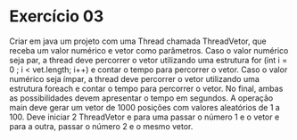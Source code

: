 # Exercício 03

Criar em java um projeto com uma Thread chamada ThreadVetor, que receba um
valor numérico e vetor como parâmetros. Caso o valor numérico seja par, a thread deve
percorrer o vetor utilizando uma estrutura for (int i = 0 ; i < vet.length; i++) e contar o
tempo para percorrer o vetor. Caso o valor numérico seja ímpar, a thread deve percorrer
o vetor utilizando uma estrutura foreach e contar o tempo para percorrer o vetor. No
final, ambas as possibilidades devem apresentar o tempo em segundos.
A operação main deve gerar um vetor de 1000 posições com valores aleatórios de 1 a
100. Deve iniciar 2 ThreadVetor e para uma passar o número 1 e o vetor e para a outra,
passar o número 2 e o mesmo vetor.
